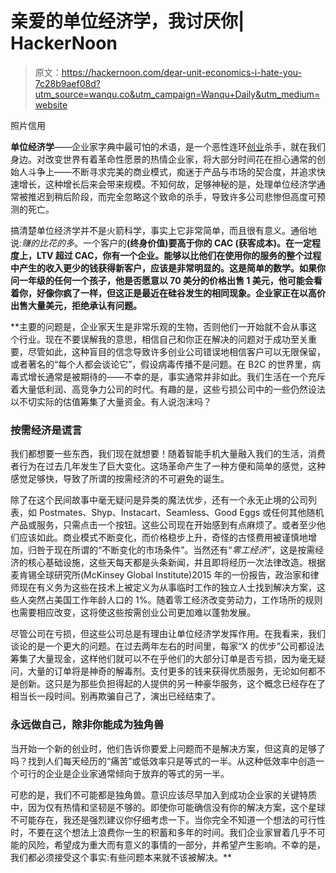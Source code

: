 # 亲爱的单位经济学，我讨厌你| HackerNoon

> 原文：<https://hackernoon.com/dear-unit-economics-i-hate-you-7c28b9aef08d?utm_source=wanqu.co&utm_campaign=Wanqu+Daily&utm_medium=website>

照片信用

**单位经济学**——企业家字典中最可怕的术语，是一个恶性连环[创业](https://hackernoon.com/tagged/startup?ref=hackernoon.com)杀手，就在我们身边。对改变世界有着革命性愿景的热情企业家，将大部分时间花在担心通常的创始人斗争上——不断寻求完美的商业模式，痴迷于产品与市场的契合度，并追求快速增长，这种增长后来会带来规模。不知何故，足够神秘的是，处理单位经济学通常被推迟到稍后阶段，而完全忽略这个致命的杀手，导致许多公司悲惨但高度可预测的死亡。

搞清楚单位经济学并不是火箭科学，事实上它非常简单，而且很有意义。通俗地说:*赚的比花的多*。一个客户的[](https://hackernoon.com/tagged/ltv?ref=hackernoon.com)**(终身价值)要高于你的 **CAC** (获客成本)。在一定程度上，LTV 超过 CAC，你有一个企业。能够以比他们在使用你的服务的整个过程中产生的收入更少的钱获得新客户，应该是非常明显的。这是简单的数学。如果你问一年级的任何一个孩子，他是否愿意以 70 美分的价格出售 1 美元，他可能会看着你，好像你疯了一样，但这正是最近在硅谷发生的相同现象。企业家正在以高价出售大量美元，拒绝承认有问题。**

 **主要的问题是，企业家天生是非常乐观的生物，否则他们一开始就不会从事这个行业。现在不要误解我的意思，相信自己和你正在解决的问题对于成功至关重要，尽管如此，这种盲目的信念导致许多创业公司错误地相信客户可以无限保留，或者著名的“每个人都会谈论它”，假设病毒传播不是问题。在 B2C 的世界里，病毒式增长通常是被期待的——不幸的是，事实通常并非如此。我们生活在一个充斥着大量低利润、高竞争力公司的时代。有趣的是，这些亏损公司中的一些仍然设法以不切实际的估值筹集了大量资金。有人说泡沫吗？

### **按需经济是谎言**

我们都想要一些东西，我们现在就想要！随着智能手机大量融入我们的生活，消费者行为在过去几年发生了巨大变化。这场革命产生了一种方便和简单的感觉，这种感觉足够快，导致了所谓的按需经济的不可避免的诞生。

除了在这个民间故事中毫无疑问是异类的魔法优步，还有一个永无止境的公司列表，如 Postmates、Shyp、Instacart、Seamless、Good Eggs 或任何其他随机产品或服务，只需点击一个按钮。这些公司现在开始感到有点麻烦了。或者至少他们应该如此。商业模式不断变化，而价格稳步上升，奇怪的古怪费用被谨慎地增加，归咎于现在所谓的“不断变化的市场条件”。当然还有“*零工经济”*，这是按需经济的核心基础设施，这些天每天都是头条新闻，并且即将经历一次法律改造。根据麦肯锡全球研究所(McKinsey Global Institute)2015 年的一份报告，政治家和律师现在有义务为这些在技术上被定义为从事临时工作的独立人士找到解决方案，这些人突然占美国工作年龄人口的 1%。随着零工经济改变劳动力，工作场所的规则也需要相应改变，这将使这些按需创业公司更加难以蓬勃发展。

尽管公司在亏损，但这些公司总是有理由让单位经济学发挥作用。在我看来，我们谈论的是一个更大的问题。在过去两年左右的时间里，每家“X 的优步”公司都设法筹集了大量现金，这样他们就可以不在乎他们的大部分订单是否亏损，因为毫无疑问，大量的订单将是神奇的解毒剂。支付更多的钱来获得优质服务，无论如何都不是创新。这只是为那些负担得起的人提供的另一种豪华服务，这个概念已经存在了相当长一段时间。别再欺骗自己了，演出已经结束了。

### 永远做自己，除非你能成为独角兽

当开始一个新的创业时，他们告诉你要爱上问题而不是解决方案，但这真的足够了吗？找到人们每天经历的“痛苦”或低效率只是等式的一半。从这种低效率中创造一个可行的企业是企业家通常倾向于放弃的等式的另一半。

可悲的是，我们不可能都是独角兽。意识应该尽早加入到成功企业家的关键特质中，因为仅有热情和坚韧是不够的。即使你可能确信没有你的解决方案，这个星球不可能存在，我还是强烈建议你仔细考虑一下。当你完全不知道一个想法的可行性时，不要在这个想法上浪费你一生的积蓄和多年的时间。我们企业家冒着几乎不可能的风险，希望成为重大而有意义的事情的一部分，并希望产生影响。不幸的是，我们都必须接受这个事实:有些问题本来就不该被解决。**